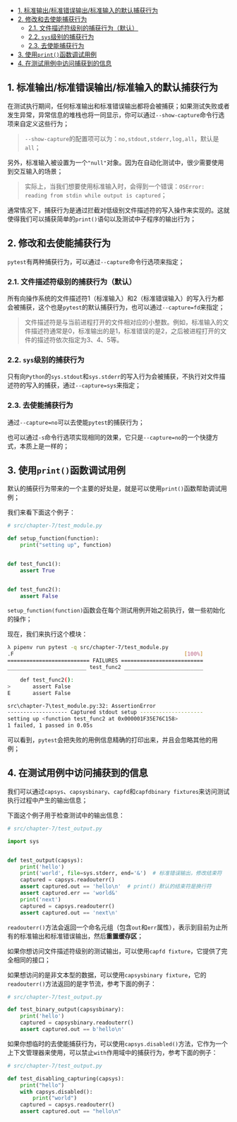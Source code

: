 - [1. 标准输出/标准错误输出/标准输入的默认捕获行为](#1-标准输出标准错误输出标准输入的默认捕获行为)
- [2. 修改和去使能捕获行为](#2-修改和去使能捕获行为)
  - [2.1. 文件描述符级别的捕获行为（默认）](#21-文件描述符级别的捕获行为默认)
  - [2.2. `sys`级别的捕获行为](#22-sys级别的捕获行为)
  - [2.3. 去使能捕获行为](#23-去使能捕获行为)
- [3. 使用`print()`函数调试用例](#3-使用print函数调试用例)
- [4. 在测试用例中访问捕获到的信息](#4-在测试用例中访问捕获到的信息)

## 1. 标准输出/标准错误输出/标准输入的默认捕获行为
在测试执行期间，任何标准输出和标准错误输出都将会被捕获；如果测试失败或者发生异常，异常信息的堆栈也将一同显示，你可以通过`--show-capture`命令行选项来自定义这些行为；

> `--show-capture`的配置项可以为：`no,stdout,stderr,log,all`，默认是`all`；

另外，标准输入被设置为一个`"null"`对象。因为在自动化测试中，很少需要使用到交互输入的场景；

> 实际上，当我们想要使用标准输入时，会得到一个错误：`OSError: reading from stdin while output is captured`；

通常情况下，捕获行为是通过拦截对低级别文件描述符的写入操作来实现的。这就使得我们可以捕获简单的`print()`语句以及测试中子程序的输出行为；


## 2. 修改和去使能捕获行为
`pytest`有两种捕获行为，可以通过`--capture`命令行选项来指定；

### 2.1. 文件描述符级别的捕获行为（默认）
所有向操作系统的文件描述符1（标准输入）和2（标准错误输入）的写入行为都会被捕获，这个也是`pytest`的默认捕获行为，也可以通过`--capture=fd`来指定；

> 文件描述符是与当前进程打开的文件相对应的小整数。例如，标准输入的文件描述符通常是0，标准输出的是1，标准错误的是2，之后被进程打开的文件的描述符依次指定为3、4、5等。 

### 2.2. `sys`级别的捕获行为
只有向`Python`的`sys.stdout`和`sys.stderr`的写入行为会被捕获，不执行对文件描述符的写入的捕获，通过`--capture=sys`来指定；

### 2.3. 去使能捕获行为
通过`--capture=no`可以去使能`pytest`的捕获行为；

也可以通过`-s`命令行选项实现相同的效果，它只是`--capture=no`的一个快捷方式，本质上是一样的；


## 3. 使用`print()`函数调试用例
默认的捕获行为带来的一个主要的好处是，就是可以使用`print()`函数帮助调试用例；

我们来看下面这个例子：

```python
# src/chapter-7/test_module.py

def setup_function(function):
    print("setting up", function)


def test_func1():
    assert True


def test_func2():
    assert False
```

`setup_function(function)`函数会在每个测试用例开始之前执行，做一些初始化的操作；

现在，我们来执行这个模块：

```bash
λ pipenv run pytest -q src/chapter-7/test_module.py
.F                                                      [100%] 
========================== FAILURES ========================== 
_________________________ test_func2 _________________________

    def test_func2():
>       assert False
E       assert False

src\chapter-7\test_module.py:32: AssertionError
------------------- Captured stdout setup -------------------- 
setting up <function test_func2 at 0x000001F35E76C158>
1 failed, 1 passed in 0.05s
```

可以看到，`pytest`会把失败的用例信息精确的打印出来，并且会忽略其他的用例；


## 4. 在测试用例中访问捕获到的信息
我们可以通过`capsys`、`capsysbinary`、`capfd`和`capfdbinary fixtures`来访问测试执行过程中产生的输出信息；

下面这个例子用于检查测试中的输出信息：

```python
# src/chapter-7/test_output.py

import sys


def test_output(capsys):
    print('hello')
    print('world', file=sys.stderr, end='&')  # 标准错误输出，修改结束符
    captured = capsys.readouterr()
    assert captured.out == 'hello\n'  # print() 默认的结束符是换行符
    assert captured.err == 'world&'
    print('next')
    captured = capsys.readouterr()
    assert captured.out == 'next\n'
```

`readouterr()`方法会返回一个命名元组（包含`out`和`err`属性），表示到目前为止所有的标准输出和标准错误输出，然后**重置缓存区**；

如果你想访问文件描述符级别的测试输出，可以使用`capfd fixture`，它提供了完全相同的接口；

如果想访问的是非文本型的数据，可以使用`capsysbinary fixture`，它的`readouterr()`方法返回的是字节流，参考下面的例子：

```python
# src/chapter-7/test_output.py

def test_binary_output(capsysbinary):
    print('hello')
    captured = capsysbinary.readouterr()
    assert captured.out == b'hello\n'
```

如果你想临时的去使能捕获行为，可以使用`capsys.disabled()`方法，它作为一个上下文管理器来使用，可以禁止`with`作用域中的捕获行为，参考下面的例子：

```python
# src/chapter-7/test_output.py

def test_disabling_capturing(capsys):
    print("hello")
    with capsys.disabled():
        print("world")
    captured = capsys.readouterr()
    assert captured.out == "hello\n"
```
